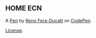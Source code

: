 HOME ECN
--------


A [Pen](https://codepen.io/feraducatt/pen/NWNMVWV) by [Reno Fera-Ducatt](https://codepen.io/feraducatt) on [CodePen](https://codepen.io).

[License](https://codepen.io/feraducatt/pen/NWNMVWV/license).